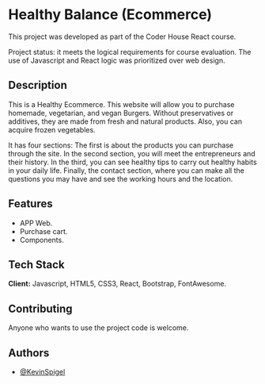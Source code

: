 # Healthy Balance (Ecommerce)

This project was developed as part of the Coder House React course.

Project status: it meets the logical requirements for course evaluation.
The use of Javascript and React logic was prioritized over web design.



## Description
This is a Healthy Ecommerce. This website will allow you to purchase homemade, vegetarian, and vegan Burgers. Without preservatives or additives, they are made from fresh and natural products. Also, you can acquire frozen vegetables.

It has four sections:
The first is about the products you can purchase through the site.
In the second section, you will meet the entrepreneurs and their history.
In the third, you can see healthy tips to carry out healthy habits in your daily life.
Finally, the contact section, where you can make all the questions you may have and see the working hours and the location.



## Features

- APP Web.
- Purchase cart.
- Components.



## Tech Stack

**Client:** Javascript, HTML5, CSS3, React, Bootstrap, FontAwesome.



## Contributing

Anyone who wants to use the project code is welcome.


## Authors

- [@KevinSpigel](https://github.com/KevinSpigel)

